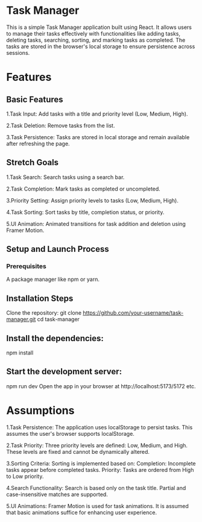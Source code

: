 # Task Manager

This is a simple Task Manager application built using React. It allows users to manage their tasks effectively with functionalities like adding tasks, deleting tasks, searching, sorting, and marking tasks as completed. The tasks are stored in the browser's local storage to ensure persistence across sessions.
# Features
## Basic Features
1.Task Input: Add tasks with a title and priority level (Low, Medium, High).

2.Task Deletion: Remove tasks from the list.

3.Task Persistence: Tasks are stored in local storage and remain available after refreshing the page.
## Stretch Goals
1.Task Search: Search tasks using a search bar.

2.Task Completion: Mark tasks as completed or uncompleted.

3.Priority Setting: Assign priority levels to tasks (Low, Medium, High).

4.Task Sorting: Sort tasks by title, completion status, or priority.

5.UI Animation: Animated transitions for task addition and deletion using Framer Motion.

## Setup and Launch Process
### Prerequisites
A package manager like npm or yarn.
## Installation Steps
Clone the repository:
git clone https://github.com/your-username/task-manager.git
cd task-manager
## Install the dependencies:
npm install
## Start the development server:
npm run dev
Open the app in your browser at http://localhost:5173/5172 etc.

# Assumptions
1.Task Persistence:
The application uses localStorage to persist tasks. This assumes the user's browser supports localStorage.

2.Task Priority:
Three priority levels are defined: Low, Medium, and High. These levels are fixed and cannot be dynamically altered.

3.Sorting Criteria:
Sorting is implemented based on:
Completion: Incomplete tasks appear before completed tasks.
Priority: Tasks are ordered from High to Low priority.

4.Search Functionality:
Search is based only on the task title. Partial and case-insensitive matches are supported.

5.UI Animations:
Framer Motion is used for task animations. It is assumed that basic animations suffice for enhancing user experience.
